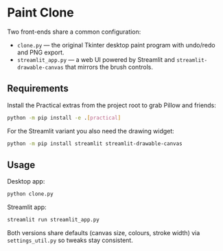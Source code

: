 # Paint Clone

Two front-ends share a common configuration:

- `clone.py` — the original Tkinter desktop paint program with undo/redo and PNG export.
- `streamlit_app.py` — a web UI powered by Streamlit and `streamlit-drawable-canvas` that mirrors the brush controls.

## Requirements

Install the Practical extras from the project root to grab Pillow and friends:

```bash
python -m pip install -e .[practical]
```

For the Streamlit variant you also need the drawing widget:

```bash
python -m pip install streamlit streamlit-drawable-canvas
```

## Usage

Desktop app:

```bash
python clone.py
```

Streamlit app:

```bash
streamlit run streamlit_app.py
```

Both versions share defaults (canvas size, colours, stroke width) via `settings_util.py` so tweaks stay consistent.
